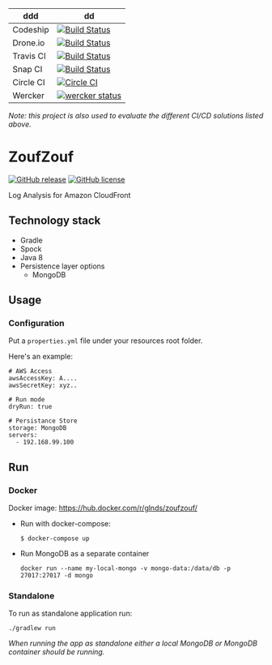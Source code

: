 ddd | dd
-----------| -------
Codeship   | [![Build Status](https://codeship.com/projects/c82b46a0-e47d-0133-367d-626500d789c1/status?branch=master)](https://codeship.com/projects/146357)
Drone.io |  [![Build Status](https://drone.io/github.com/glnds/zoufzouf/status.png)](https://drone.io/github.com/glnds/zoufzouf/latest)
Travis CI | [![Build Status](https://travis-ci.org/glnds/zoufzouf.svg?branch=master)](https://travis-ci.org/glnds/zoufzouf)
Snap CI | [![Build Status](https://snap-ci.com/glnds/zoufzouf/branch/master/build_image)](https://snap-ci.com/glnds/zoufzouf/branch/master)
Circle CI | [![Circle CI](https://circleci.com/gh/glnds/zoufzouf.svg?style=svg)](https://circleci.com/gh/glnds/zoufzouf)
Wercker | [![wercker status](https://app.wercker.com/status/23fc34d88dcf586ed6032c6951735af7/m "wercker status")](https://app.wercker.com/project/bykey/23fc34d88dcf586ed6032c6951735af7)


*Note: this project is also used to evaluate the different CI/CD solutions listed above.*

# ZoufZouf

[![GitHub release](https://img.shields.io/github/release/glnds/zoufzouf.svg?style=flat-square)](https://github.com/glnds/zoufzouf/releases)
[![GitHub license](https://img.shields.io/github/license/glnds/zoufzouf.svg?style=flat-square)](https://github.com/glnds/zoufzouf/blob/master/LICENSE)

Log Analysis for Amazon CloudFront


## Technology stack
- Gradle
- Spock
- Java 8
- Persistence layer options
	- MongoDB

## Usage

### Configuration

Put a ```properties.yml``` file under your resources root folder.

Here's an example:
```
# AWS Access
awsAccessKey: A....
awsSecretKey: xyz..

# Run mode
dryRun: true

# Persistance Store
storage: MongoDB
servers:
  - 192.168.99.100
```

## Run

### Docker

Docker image: https://hub.docker.com/r/glnds/zoufzouf/

- Run with docker-compose: 
	```
	$ docker-compose up
	```

- Run MongoDB as a separate container
	```
	docker run --name my-local-mongo -v mongo-data:/data/db -p 27017:27017 -d mongo
	```
	
### Standalone

To run as standalone application run:
```
./gradlew run
```

*When running the app as standalone either a local MongoDB or MongoDB container should be running.*
